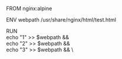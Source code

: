 FROM nginx:alpine

ENV webpath /usr/share/nginx/html/test.html

RUN \
    echo "1" >> $webpath && \
    echo "2" >> $webpath && \
    echo "3" >> $webpath && \
